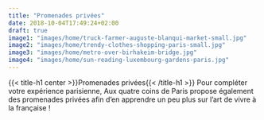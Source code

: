 ```yaml
---
title: "Promenades privées"
date: 2018-10-04T17:49:24+02:00
draft: true
image1: "images/home/truck-farmer-auguste-blanqui-market-small.jpg"
image2: "images/home/trendy-clothes-shopping-paris-small.jpg"
image3: "images/home/metro-over-birhakeim-bridge.jpg"
image4: "images/home/sun-reading-luxembourg-gardens-paris.jpg"
---
```


{{< title-h1 center >}}Promenades privées{{< /title-h1 >}}
Pour compléter votre expérience parisienne, Aux quatre coins de Paris propose également des promenades privées afin d’en apprendre un peu plus sur l’art de vivre à la française !


